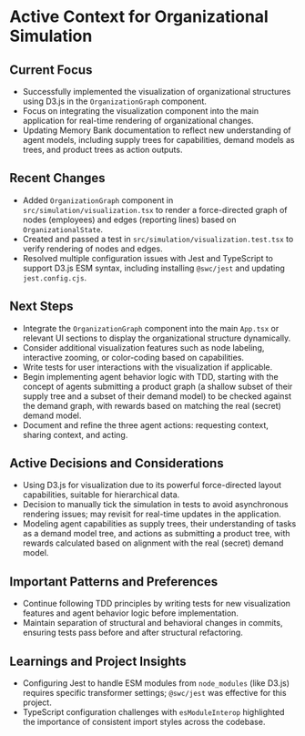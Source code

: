 # Active Context for Organizational Simulation

## Current Focus
- Successfully implemented the visualization of organizational structures using D3.js in the `OrganizationGraph` component.
- Focus on integrating the visualization component into the main application for real-time rendering of organizational changes.
- Updating Memory Bank documentation to reflect new understanding of agent models, including supply trees for capabilities, demand models as trees, and product trees as action outputs.

## Recent Changes
- Added `OrganizationGraph` component in `src/simulation/visualization.tsx` to render a force-directed graph of nodes (employees) and edges (reporting lines) based on `OrganizationalState`.
- Created and passed a test in `src/simulation/visualization.test.tsx` to verify rendering of nodes and edges.
- Resolved multiple configuration issues with Jest and TypeScript to support D3.js ESM syntax, including installing `@swc/jest` and updating `jest.config.cjs`.

## Next Steps
- Integrate the `OrganizationGraph` component into the main `App.tsx` or relevant UI sections to display the organizational structure dynamically.
- Consider additional visualization features such as node labeling, interactive zooming, or color-coding based on capabilities.
- Write tests for user interactions with the visualization if applicable.
- Begin implementing agent behavior logic with TDD, starting with the concept of agents submitting a product graph (a shallow subset of their supply tree and a subset of their demand model) to be checked against the demand graph, with rewards based on matching the real (secret) demand model.
- Document and refine the three agent actions: requesting context, sharing context, and acting.

## Active Decisions and Considerations
- Using D3.js for visualization due to its powerful force-directed layout capabilities, suitable for hierarchical data.
- Decision to manually tick the simulation in tests to avoid asynchronous rendering issues; may revisit for real-time updates in the application.
- Modeling agent capabilities as supply trees, their understanding of tasks as a demand model tree, and actions as submitting a product tree, with rewards calculated based on alignment with the real (secret) demand model.

## Important Patterns and Preferences
- Continue following TDD principles by writing tests for new visualization features and agent behavior logic before implementation.
- Maintain separation of structural and behavioral changes in commits, ensuring tests pass before and after structural refactoring.

## Learnings and Project Insights
- Configuring Jest to handle ESM modules from `node_modules` (like D3.js) requires specific transformer settings; `@swc/jest` was effective for this project.
- TypeScript configuration challenges with `esModuleInterop` highlighted the importance of consistent import styles across the codebase.
